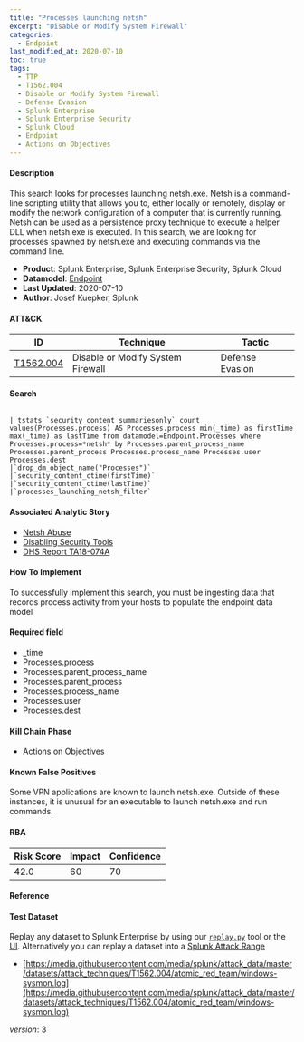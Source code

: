```yaml
---
title: "Processes launching netsh"
excerpt: "Disable or Modify System Firewall"
categories:
  - Endpoint
last_modified_at: 2020-07-10
toc: true
tags:
  - TTP
  - T1562.004
  - Disable or Modify System Firewall
  - Defense Evasion
  - Splunk Enterprise
  - Splunk Enterprise Security
  - Splunk Cloud
  - Endpoint
  - Actions on Objectives
---
```




#### Description

This search looks for processes launching netsh.exe. Netsh is a command-line scripting utility that allows you to, either locally or remotely, display or modify the network configuration of a computer that is currently running. Netsh can be used as a persistence proxy technique to execute a helper DLL when netsh.exe is executed. In this search, we are looking for processes spawned by netsh.exe and executing commands via the command line.

- **Product**: Splunk Enterprise, Splunk Enterprise Security, Splunk Cloud
- **Datamodel**: [Endpoint](https://docs.splunk.com/Documentation/CIM/latest/User/Endpoint)
- **Last Updated**: 2020-07-10
- **Author**: Josef Kuepker, Splunk


#### ATT&CK

| ID          | Technique   | Tactic       |
| ----------- | ----------- |--------------|
| [T1562.004](https://attack.mitre.org/techniques/T1562/004/) | Disable or Modify System Firewall | Defense Evasion |


#### Search

```

| tstats `security_content_summariesonly` count values(Processes.process) AS Processes.process min(_time) as firstTime max(_time) as lastTime from datamodel=Endpoint.Processes where Processes.process=*netsh* by Processes.parent_process_name Processes.parent_process Processes.process_name Processes.user Processes.dest 
|`drop_dm_object_name("Processes")` 
|`security_content_ctime(firstTime)` 
|`security_content_ctime(lastTime)` 
|`processes_launching_netsh_filter`
```

#### Associated Analytic Story
* [Netsh Abuse](_stories/netsh_abuse)
* [Disabling Security Tools](_stories/disabling_security_tools)
* [DHS Report TA18-074A](_stories/dhs_report_ta18-074a)


#### How To Implement
To successfully implement this search, you must be ingesting data that records process activity from your hosts to populate the endpoint data model

#### Required field
* _time
* Processes.process
* Processes.parent_process_name
* Processes.parent_process
* Processes.process_name
* Processes.user
* Processes.dest


#### Kill Chain Phase
* Actions on Objectives


#### Known False Positives
Some VPN applications are known to launch netsh.exe. Outside of these instances, it is unusual for an executable to launch netsh.exe and run commands.



#### RBA

| Risk Score  | Impact      | Confidence   |
| ----------- | ----------- |--------------|
| 42.0 | 60 | 70 |



#### Reference


#### Test Dataset
Replay any dataset to Splunk Enterprise by using our [`replay.py`](https://github.com/splunk/attack_data#using-replaypy) tool or the [UI](https://github.com/splunk/attack_data#using-ui).
Alternatively you can replay a dataset into a [Splunk Attack Range](https://github.com/splunk/attack_range#replay-dumps-into-attack-range-splunk-server)

* [https://media.githubusercontent.com/media/splunk/attack_data/master/datasets/attack_techniques/T1562.004/atomic_red_team/windows-sysmon.log](https://media.githubusercontent.com/media/splunk/attack_data/master/datasets/attack_techniques/T1562.004/atomic_red_team/windows-sysmon.log)


_version_: 3